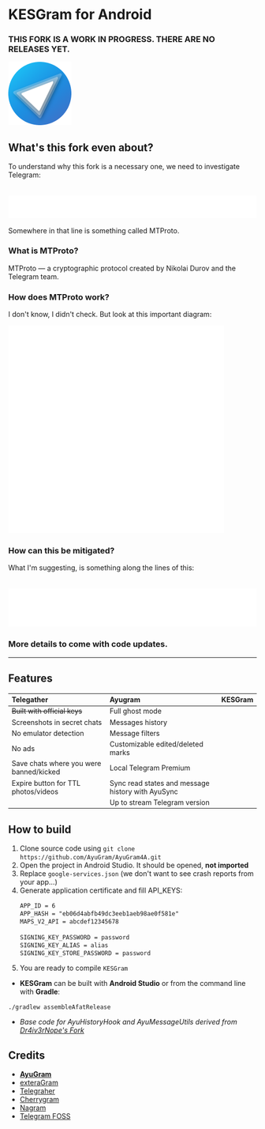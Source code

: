 # KESGram for Android

### THIS FORK IS A WORK IN PROGRESS. THERE ARE NO RELEASES YET.

![PubliGram Logo](.github/PubliGram.png)

## What's this fork even about?

To understand why this fork is a necessary one, we need to investigate Telegram:
<br><br><br>
![Telegram Defaults](.github/telegramdefault.png)

Somewhere in that line is something called MTProto. 

### What is MTProto?
MTProto — a cryptographic protocol created by Nikolai Durov and the Telegram team.

### How does MTProto work?
I don't know, I didn't check. But look at this important diagram:

![MTProto Lifecycle](.github/mtprotoworkflow.png)


### How can this be mitigated?

What I'm suggesting, is something along the lines of this:
<br><br><br>
![KESgram Defaults](.github/kesgramdefault.png)

### More details to come with code updates.

---

## Features

| **Telegather**                          | **Ayugram**                                       | **KESGram** |
|:----------------------------------------|:--------------------------------------------------|:------------|
| ~~Built with official keys~~            | Full ghost mode                                   |             |
| Screenshots in secret chats             | Messages history                                  |             |
| No emulator detection                   | Message filters                                   |             |
| No ads                                  | Customizable edited/deleted marks                 |             |
| Save chats where you were banned/kicked | Local Telegram Premium                            |             |
| Expire button for TTL photos/videos     | Sync read states and message history with AyuSync |             |
|                                         | Up to stream Telegram version                     |             |

## How to build

1. Clone source code using `git clone https://github.com/AyuGram/AyuGram4A.git`
2. Open the project in Android Studio. It should be opened, **not imported**
3. Replace `google-services.json` (we don't want to see crash reports from your app...)
4. Generate application certificate and fill API_KEYS:
   ```
   APP_ID = 6
   APP_HASH = "eb06d4abfb49dc3eeb1aeb98ae0f581e"
   MAPS_V2_API = abcdef12345678
   
   SIGNING_KEY_PASSWORD = password
   SIGNING_KEY_ALIAS = alias
   SIGNING_KEY_STORE_PASSWORD = password
   ```
5. You are ready to compile `KESGram`

- **KESGram** can be built with **Android Studio** or from the command line with **Gradle**:
```
./gradlew assembleAfatRelease
```
- _Base code for AyuHistoryHook and AyuMessageUtils derived from [Dr4iv3rNope's Fork](https://github.com/Dr4iv3rNope/NotSoAndroidAyuGram)_

## Credits

- **[AyuGram](https://github.com/AyuGram/AyuGram4A)**
- [exteraGram](https://github.com/exteraSquad/exteraGram)
- [Telegraher](https://github.com/nikitasius/Telegraher)
- [Cherrygram](https://github.com/arsLan4k1390/Cherrygram)
- [Nagram](https://github.com/NextAlone/Nagram)
- [Telegram FOSS](https://github.com/Telegram-FOSS-Team/Telegram-FOSS)
